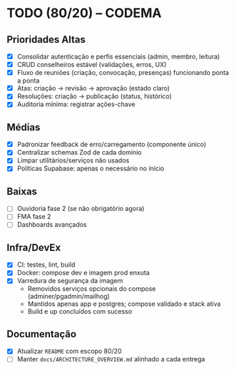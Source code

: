 # TODO (80/20) – CODEMA

## Prioridades Altas
- [x] Consolidar autenticação e perfis essenciais (admin, membro, leitura)
- [x] CRUD conselheiros estável (validações, erros, UX)
- [x] Fluxo de reuniões (criação, convocação, presenças) funcionando ponta a ponta
- [x] Atas: criação → revisão → aprovação (estado claro)
- [x] Resoluções: criação → publicação (status, histórico)
- [x] Auditoria mínima: registrar ações-chave

## Médias
- [x] Padronizar feedback de erro/carregamento (componente único)
- [x] Centralizar schemas Zod de cada domínio
- [x] Limpar utilitários/serviços não usados
- [x] Políticas Supabase: apenas o necessário no início

## Baixas
- [ ] Ouvidoria fase 2 (se não obrigatório agora)
- [ ] FMA fase 2
- [ ] Dashboards avançados

## Infra/DevEx
- [x] CI: testes, lint, build
- [x] Docker: compose dev e imagem prod enxuta
- [x] Varredura de segurança da imagem
  - Removidos serviços opcionais do compose (adminer/pgadmin/mailhog)
  - Mantidos apenas app e postgres; compose validado e stack ativa
  - Build e up concluídos com sucesso

## Documentação
- [x] Atualizar `README` com escopo 80/20
- [ ] Manter `docs/ARCHITECTURE_OVERVIEW.md` alinhado a cada entrega
